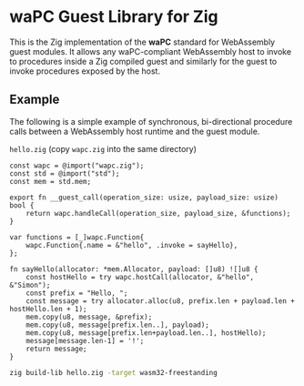 # waPC Guest Library for Zig

This is the Zig implementation of the **waPC** standard for WebAssembly guest modules. It allows any waPC-compliant WebAssembly host to invoke to procedures inside a Zig compiled guest and similarly for the guest to invoke procedures exposed by the host.

## Example
The following is a simple example of synchronous, bi-directional procedure calls between a WebAssembly host runtime and the guest module.

`hello.zig` (copy `wapc.zig` into the same directory)

```zig
const wapc = @import("wapc.zig");
const std = @import("std");
const mem = std.mem;

export fn __guest_call(operation_size: usize, payload_size: usize) bool {
    return wapc.handleCall(operation_size, payload_size, &functions);
}

var functions = [_]wapc.Function{
    wapc.Function{.name = &"hello", .invoke = sayHello},
};

fn sayHello(allocator: *mem.Allocator, payload: []u8) ![]u8 {
    const hostHello = try wapc.hostCall(allocator, &"hello", &"Simon");
    const prefix = "Hello, ";
    const message = try allocator.alloc(u8, prefix.len + payload.len + hostHello.len + 1);
    mem.copy(u8, message, &prefix);
    mem.copy(u8, message[prefix.len..], payload);
    mem.copy(u8, message[prefix.len+payload.len..], hostHello);
    message[message.len-1] = '!';
    return message;
}
```

```sh
zig build-lib hello.zig -target wasm32-freestanding
```